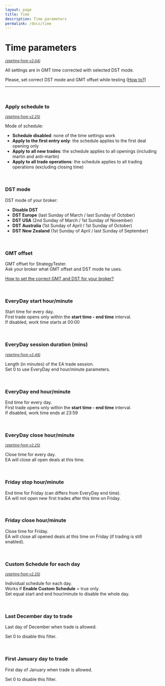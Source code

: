 ```yaml
---
layout: page
title: Time
description: Time parameters
permalink: /docs/time
---
```


# Time parameters

<sup>[*(starting from v2.04)*](/docs/versions-history#20200416-204)</sup>

All settings are in GMT time corrected with selected DST mode.

Please, set correct DST mode and GMT offset while testing ([How to?](https://communitypowerea.userecho.com/en/communities/7/topics/273-how-to-set-the-correct-gmt-and-dst-for-your-broker))


<hr>
<br />

### Apply schedule to

<sup>[*(starting from v2.25)*](/docs/versions-history#20210115-225)</sup>

Mode of schedule:
* **Schedule disabled**: none of the time settings work
* **Apply to the first entry only**: the schedule applies to the first deal opening only
* **Apply to all new trades**: the schedule applies to all openings (including martin and anti-martin)
* **Apply to all trade operations**: the schedule applies to all trading operations (excluding closing time)

<br />

### DST mode

DST mode of your broker:
* **Disable DST**
* **DST Europe** (last Sunday of March / last Sunday of October)
* **DST USA** (2nd Sunday of March / 1st Sunday of November)
* **DST Australia** (1st Sunday of April / 1st Sunday of October)
* **DST New Zealand** (1st Sunday of April / last Sunday of September)

<br />

### GMT offset

GMT offset for StrategyTester.<br/>
Ask your broker what GMT offset and DST mode he uses.

[How to set the correct GMT and DST for your broker?](https://communitypowerea.userecho.com/en/communities/7/topics/273-how-to-set-the-correct-gmt-and-dst-for-your-broker)

<br />

### EveryDay start hour/minute

Start time for every day.<br/>
First trade opens only within the **start time  -  end time** interval.<br/>
If disabled, work time starts at 00:00

<br />

### EveryDay session duration (mins)

<sup>[*(starting from v2.49)*](/docs/versions-history#20221007-249)</sup>

Length (in minutes) of the EA trade session.<br/>
Set 0 to use EveryDay end hour/minute parameters.

<br />

### EveryDay end hour/minute

End time for every day.<br/>
First trade opens only within the **start time  -  end time** interval.<br/>
If disabled, work time ends at 23:59

<br />

### EveryDay close hour/minute

<sup>[*(starting from v2.25)*](/docs/versions-history#20210115-225)</sup>

Close time for every day.<br/>
EA will close all open deals at this time.

<br />

### Friday stop hour/minute

End time for Friday (can differs from EveryDay end time).<br/>
EA will not open new first trades after this time on Friday.

<br />

### Friday close hour/minute

Close time for Friday.<br/>
EA will close all opened deals at this time on Friday (if trading is still enabled).

<br />

### Custom Schedule for each day

<sup>[*(starting from v2.25)*](/docs/versions-history#20210115-225)</sup>

Individual schedule for each day.<br/>
Works if **Enable Custom Schedule** = true only.<br/>
Set equal start and end hour/minute to disable the whole day.

<br />

### Last December day to trade

Last day of December when trade is allowed.

Set 0 to disable this filter.

<br />

### First January day to trade

First day of January when trade is allowed.

Set 0 to disable this filter.





